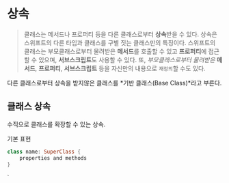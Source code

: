 # 상속

> 클래스는 메서드나 프로퍼티 등을 다른 클래스로부터 **상속**받을 수 있다.
 상속은 스위프트의 다른 타입과 클래스를 구별 짓는 클래스만의 특징이다.
스위프트의 클래스는 부모클래스로부터 물려받은 **메서드**를 호출할 수 있고 **프로퍼티**에 접근할 수 있으며, **서브스크립트**도 사용할 수 있다. 또, *부모클래스로부터 물려받은* **메서드**, **프로퍼티**, **서브스크립트** 등을 자신만의 내용으로 `재정의`할 수도 있다.

다른 클래스로부터 상속을 받지않은 클래스를 *기반 클래스(Base Class)*라고 부른다.

## 클래스 상속

수직으로 클래스를 확장할 수 있는 상속.


기본 표현
```swift
class name: SuperClass {
    properties and methods
}
```
`












